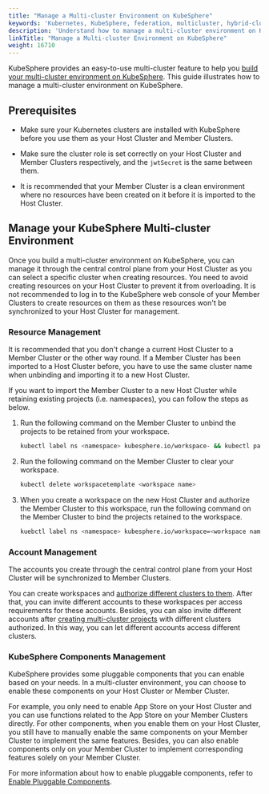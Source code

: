 ```yaml
---
title: "Manage a Multi-cluster Environment on KubeSphere"
keywords: 'Kubernetes, KubeSphere, federation, multicluster, hybrid-cloud'
description: 'Understand how to manage a multi-cluster environment on KubeSphere.'
linkTitle: "Manage a Multi-cluster Environment on KubeSphere"
weight: 16710
---
```


KubeSphere provides an easy-to-use multi-cluster feature to help you [build your multi-cluster environment on KubeSphere](../../../multicluster-management/). This guide illustrates how to manage a multi-cluster environment on KubeSphere.

## Prerequisites

- Make sure your Kubernetes clusters are installed with KubeSphere before you use them as your Host Cluster and Member Clusters. 

- Make sure the cluster role is set correctly on your Host Cluster and Member Clusters respectively, and the `jwtSecret` is the same between them.

- It is recommended that your Member Cluster is a clean environment where no resources have been created on it before it is imported to the Host Cluster.


## Manage your KubeSphere Multi-cluster Environment

Once you build a multi-cluster environment on KubeSphere, you can manage it through the central control plane from your Host Cluster as you can select a specific cluster when creating resources. You need to avoid creating resources on your Host Cluster to prevent it from overloading. It is not recommended to log in to the KubeSphere web console of your Member Clusters to create resources on them as these resources won't be synchronized to your Host Cluster for management.

### Resource Management

It is recommended that you don't change a current Host Cluster to a Member Cluster or the other way round. If a Member Cluster has been imported to a Host Cluster before, you have to use the same cluster name when unbinding and importing it to a new Host Cluster.

If you want to import the Member Cluster to a new Host Cluster while retaining existing projects (i.e. namespaces), you can follow the steps as below.

1. Run the following command on the Member Cluster to unbind the projects to be retained from your workspace.

   ```bash
   kubectl label ns <namespace> kubesphere.io/workspace- && kubectl patch ns <namespace>   -p '{"metadata":{"ownerReferences":[]}}' --type=merge
   ```

2. Run the following command on the Member Cluster to clear your workspace.

   ```bash
   kubectl delete workspacetemplate <workspace name>
   ```

3. When you create a workspace on the new Host Cluster and authorize the Member Cluster to this workspace, run the following command on the Member Cluster to bind the projects retained to the workspace.

   ```bash
   kuebctl label ns <namespace> kubesphere.io/workspace=<workspace name>
   ```

### Account Management

The accounts you create through the central control plane from your Host Cluster will be synchronized to Member Clusters. 

You can create workspaces and [authorize different clusters to them](../../../cluster-administration/cluster-settings/cluster-visibility-and-authorization/). After that, you can invite different accounts to these workspaces per access requirements for these accounts. Besides, you can also invite different accounts after [creating multi-cluster projects](../../../project-administration/project-and-multicluster-project/#multi-cluster-projects) with different clusters authorized. In this way, you can let different accounts access different clusters.

### KubeSphere Components Management

KubeSphere provides some pluggable components that you can enable based on your needs. In a multi-cluster environment, you can choose to enable these components on your Host Cluster or Member Cluster.

For example, you only need to enable App Store on your Host Cluster and you can use functions related to the App Store on your Member Clusters directly. For other components, when you enable them on your Host Cluster, you still have to manually enable the same components on your Member Cluster to implement the same features. Besides, you can also enable components only on your Member Cluster to implement corresponding features solely on your Member Cluster.

For more information about how to enable pluggable components, refer to [Enable Pluggable Components](../../../pluggable-components/).

